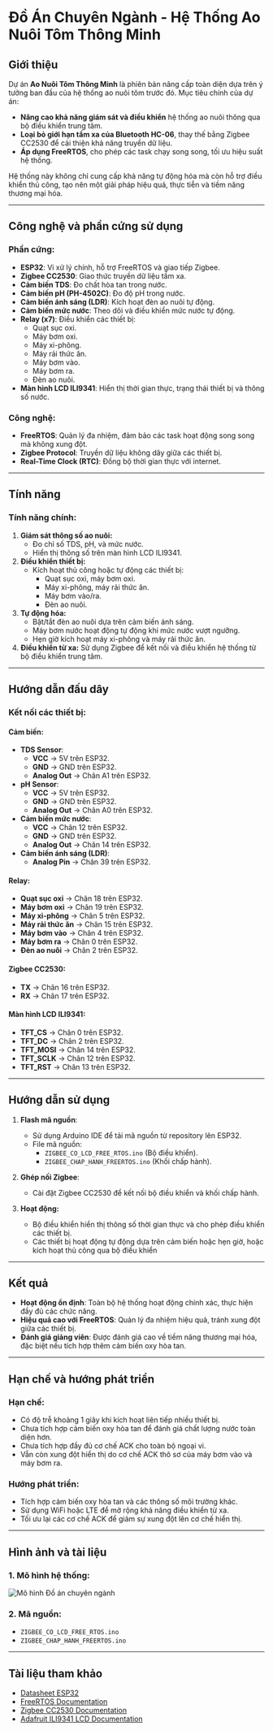# Đồ Án Chuyên Ngành - Hệ Thống Ao Nuôi Tôm Thông Minh

## Giới thiệu
Dự án **Ao Nuôi Tôm Thông Minh** là phiên bản nâng cấp toàn diện dựa trên ý tưởng ban đầu của hệ thống ao nuôi tôm trước đó. Mục tiêu chính của dự án:
- **Nâng cao khả năng giám sát và điều khiển** hệ thống ao nuôi thông qua bộ điều khiển trung tâm.
- **Loại bỏ giới hạn tầm xa của Bluetooth HC-06**, thay thế bằng Zigbee CC2530 để cải thiện khả năng truyền dữ liệu.
- **Áp dụng FreeRTOS**, cho phép các task chạy song song, tối ưu hiệu suất hệ thống.

Hệ thống này không chỉ cung cấp khả năng tự động hóa mà còn hỗ trợ điều khiển thủ công, tạo nên một giải pháp hiệu quả, thực tiễn và tiềm năng thương mại hóa.

---

## Công nghệ và phần cứng sử dụng
### Phần cứng:
- **ESP32**: Vi xử lý chính, hỗ trợ FreeRTOS và giao tiếp Zigbee.
- **Zigbee CC2530**: Giao thức truyền dữ liệu tầm xa.
- **Cảm biến TDS**: Đo chất hòa tan trong nước.
- **Cảm biến pH (PH-4502C)**: Đo độ pH trong nước.
- **Cảm biến ánh sáng (LDR)**: Kích hoạt đèn ao nuôi tự động.
- **Cảm biến mức nước**: Theo dõi và điều khiển mức nước tự động.
- **Relay (x7)**: Điều khiển các thiết bị:
  - Quạt sục oxi.
  - Máy bơm oxi.
  - Máy xi-phông.
  - Máy rải thức ăn.
  - Máy bơm vào.
  - Máy bơm ra.
  - Đèn ao nuôi.
- **Màn hình LCD ILI9341**: Hiển thị thời gian thực, trạng thái thiết bị và thông số nước.

### Công nghệ:
- **FreeRTOS**: Quản lý đa nhiệm, đảm bảo các task hoạt động song song mà không xung đột.
- **Zigbee Protocol**: Truyền dữ liệu không dây giữa các thiết bị.
- **Real-Time Clock (RTC)**: Đồng bộ thời gian thực với internet.

---

## Tính năng
### Tính năng chính:
1. **Giám sát thông số ao nuôi:**
   - Đo chỉ số TDS, pH, và mức nước.
   - Hiển thị thông số trên màn hình LCD ILI9341.
2. **Điều khiển thiết bị:**
   - Kích hoạt thủ công hoặc tự động các thiết bị:
     - Quạt sục oxi, máy bơm oxi.
     - Máy xi-phông, máy rải thức ăn.
     - Máy bơm vào/ra.
     - Đèn ao nuôi.
3. **Tự động hóa:**
   - Bật/tắt đèn ao nuôi dựa trên cảm biến ánh sáng.
   - Máy bơm nước hoạt động tự động khi mức nước vượt ngưỡng.
   - Hẹn giờ kích hoạt máy xi-phông và máy rải thức ăn.
4. **Điều khiển từ xa:** Sử dụng Zigbee để kết nối và điều khiển hệ thống từ bộ điều khiển trung tâm.

---

## Hướng dẫn đấu dây
### Kết nối các thiết bị:
#### Cảm biến:
- **TDS Sensor**:
  - **VCC** → 5V trên ESP32.
  - **GND** → GND trên ESP32.
  - **Analog Out** → Chân A1 trên ESP32.
- **pH Sensor**:
  - **VCC** → 5V trên ESP32.
  - **GND** → GND trên ESP32.
  - **Analog Out** → Chân A0 trên ESP32.
- **Cảm biến mức nước**:
  - **VCC** → Chân 12 trên ESP32.
  - **GND** → GND trên ESP32.
  - **Analog Out** → Chân 14 trên ESP32.
- **Cảm biến ánh sáng (LDR)**:
  - **Analog Pin** → Chân 39 trên ESP32.

#### Relay:
- **Quạt sục oxi** → Chân 18 trên ESP32.
- **Máy bơm oxi** → Chân 19 trên ESP32.
- **Máy xi-phông** → Chân 5 trên ESP32.
- **Máy rải thức ăn** → Chân 15 trên ESP32.
- **Máy bơm vào** → Chân 4 trên ESP32.
- **Máy bơm ra** → Chân 0 trên ESP32.
- **Đèn ao nuôi** → Chân 2 trên ESP32.

#### Zigbee CC2530:
- **TX** → Chân 16 trên ESP32.
- **RX** → Chân 17 trên ESP32.

#### Màn hình LCD ILI9341:
- **TFT_CS** → Chân 0 trên ESP32.
- **TFT_DC** → Chân 2 trên ESP32.
- **TFT_MOSI** → Chân 14 trên ESP32.
- **TFT_SCLK** → Chân 12 trên ESP32.
- **TFT_RST** → Chân 13 trên ESP32.

---

## Hướng dẫn sử dụng
1. **Flash mã nguồn**:
   - Sử dụng Arduino IDE để tải mã nguồn từ repository lên ESP32.
   - File mã nguồn:
     - `ZIGBEE_CO_LCD_FREE_RTOS.ino` (Bộ điều khiển).
     - `ZIGBEE_CHAP_HANH_FREERTOS.ino` (Khối chấp hành).

2. **Ghép nối Zigbee**:
   - Cài đặt Zigbee CC2530 để kết nối bộ điều khiển và khối chấp hành.

3. **Hoạt động:**
   - Bộ điều khiển hiển thị thông số thời gian thực và cho phép điều khiển các thiết bị.
   - Các thiết bị hoạt động tự động dựa trên cảm biến hoặc hẹn giờ, hoặc kích hoạt thủ công qua bộ điều khiển

---

## Kết quả
- **Hoạt động ổn định**: Toàn bộ hệ thống hoạt động chính xác, thực hiện đầy đủ các chức năng.
- **Hiệu quả cao với FreeRTOS**: Quản lý đa nhiệm hiệu quả, tránh xung đột giữa các thiết bị.
- **Đánh giá giảng viên**: Được đánh giá cao về tiềm năng thương mại hóa, đặc biệt nếu tích hợp thêm cảm biến oxy hòa tan.

---

## Hạn chế và hướng phát triển
### Hạn chế:
- Có độ trễ khoảng 1 giây khi kích hoạt liên tiếp nhiều thiết bị.
- Chưa tích hợp cảm biến oxy hòa tan để đánh giá chất lượng nước toàn diện hơn.
- Chưa tích hợp đầy đủ cơ chế ACK cho toàn bộ ngoại vi.
- Vẫn còn xung đột hiển thị do cơ chế ACK thô sơ của máy bơm vào và máy bơm ra.

### Hướng phát triển:
- Tích hợp cảm biến oxy hòa tan và các thông số môi trường khác.
- Sử dụng WiFi hoặc LTE để mở rộng khả năng điều khiển từ xa.
- Tối ưu lại các cơ chế ACK để giảm sự xung đột lên cơ chế hiển thị.

---

## Hình ảnh và tài liệu
### 1. Mô hình hệ thống:
![Mô hình Đồ án chuyên ngành](DACN.jpeg)


### 2. Mã nguồn:
- `ZIGBEE_CO_LCD_FREE_RTOS.ino`
- `ZIGBEE_CHAP_HANH_FREERTOS.ino`

---

## Tài liệu tham khảo
- [Datasheet ESP32](https://www.espressif.com/en/products/socs/esp32)
- [FreeRTOS Documentation](https://freertos.org/)
- [Zigbee CC2530 Documentation](https://example.com/zigbee-cc2530-docs)
- [Adafruit ILI9341 LCD Documentation](https://example.com/ili9341-docs)
